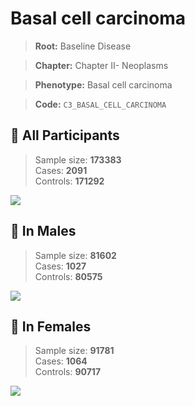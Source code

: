 # Basal cell carcinoma

> **Root:** Baseline Disease  

> **Chapter:** Chapter II- Neoplasms  

> **Phenotype:** Basal cell carcinoma  

> **Code:** `C3_BASAL_CELL_CARCINOMA`

## 🧪 All Participants  
> Sample size: **173383**  
> Cases: **2091**  
> Controls: **171292**
<img src="/Disease/Figures/ALL/Baseline/C3_BASAL_CELL_CARCINOMA.png"/>
<CsvTable src="/public/Disease/Data/ALL/Baseline/LG_C3_BASAL_CELL_CARCINOMA.csv" label="🔍 View full results" />

## 👨 In Males  
> Sample size: **81602**  
> Cases: **1027**  
> Controls: **80575**
<img src="/Disease/Figures/Male/Baseline/C3_BASAL_CELL_CARCINOMA.png"/>
<CsvTable src="/public/Disease/Data/Male/Baseline/LG_C3_BASAL_CELL_CARCINOMA.csv" label="🔍 View full results" />

## 👩 In Females  
> Sample size: **91781**  
> Cases: **1064**  
> Controls: **90717**
<img src="/Disease/Figures/Female/Baseline/C3_BASAL_CELL_CARCINOMA.png"/>
<CsvTable src="/public/Disease/Data/Female/Baseline/LG_C3_BASAL_CELL_CARCINOMA.csv" label="🔍 View full results" />
